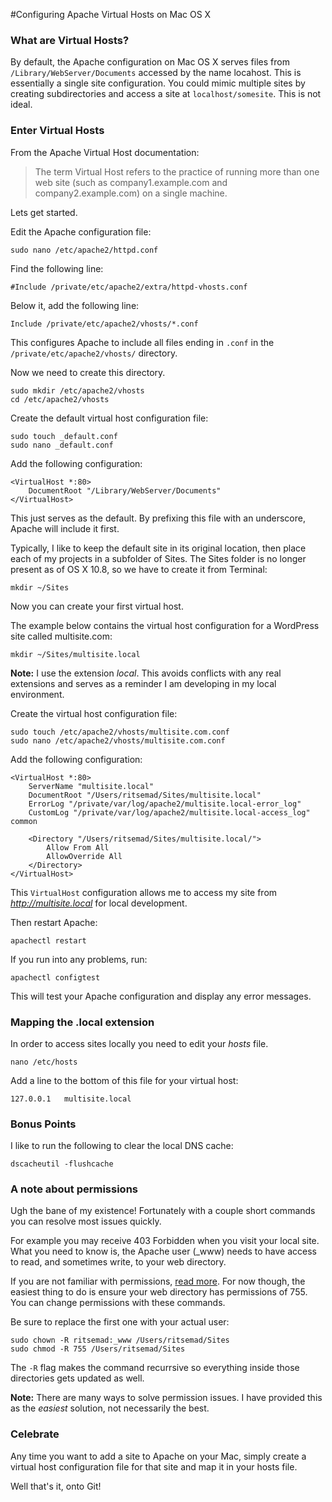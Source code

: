 #Configuring Apache Virtual Hosts on Mac OS X  

### What are Virtual Hosts?  

By default, the Apache configuration on Mac OS X serves files from `/Library/WebServer/Documents` accessed by the name locahost. This is essentially a single site configuration. You could mimic multiple sites by creating subdirectories and access a site at `localhost/somesite`.  This is not ideal.  

### Enter Virtual Hosts  

From the Apache Virtual Host documentation:  

> The term Virtual Host refers to the practice of running more than one web site (such as company1.example.com and company2.example.com) on a single machine.  

Lets get started.  

Edit the Apache configuration file:  

```
sudo nano /etc/apache2/httpd.conf
```  

Find the following line:  

```
#Include /private/etc/apache2/extra/httpd-vhosts.conf
```  

Below it, add the following line:  

```
Include /private/etc/apache2/vhosts/*.conf
```  

This configures Apache to include all files ending in `.conf` in the `/private/etc/apache2/vhosts/` directory.  

Now we need to create this directory.  

```
sudo mkdir /etc/apache2/vhosts
cd /etc/apache2/vhosts
```  

Create the default virtual host configuration file:  

```
sudo touch _default.conf
sudo nano _default.conf
```  

Add the following configuration:  

```
<VirtualHost *:80>
	DocumentRoot "/Library/WebServer/Documents"
</VirtualHost>
```  

This just serves as the default.  By prefixing this file with an underscore, Apache will include it first.  

Typically, I like to keep the default site in its original location, then place each of my projects in a subfolder of Sites. The Sites folder is no longer present as of OS X 10.8, so we have to create it from Terminal:  

```
mkdir ~/Sites
```  

Now you can create your first virtual host.  

The example below contains the virtual host configuration for a WordPress site called multisite.com:  

```
mkdir ~/Sites/multisite.local
```  

**Note:** I use the extension *local*. This avoids conflicts with any real extensions and serves as a reminder I am developing in my local environment.  

Create the virtual host configuration file:  

```
sudo touch /etc/apache2/vhosts/multisite.com.conf
sudo nano /etc/apache2/vhosts/multisite.com.conf
```  

Add the following configuration:  

```
<VirtualHost *:80>
	ServerName "multisite.local"
	DocumentRoot "/Users/ritsemad/Sites/multisite.local"
	ErrorLog "/private/var/log/apache2/multisite.local-error_log"
	CustomLog "/private/var/log/apache2/multisite.local-access_log" common

	<Directory "/Users/ritsemad/Sites/multisite.local/">
		Allow From All
		AllowOverride All
	</Directory>
</VirtualHost>
```  

This `VirtualHost` configuration allows me to access my site from *http://multisite.local* for local development.  

Then restart Apache:

```
apachectl restart
```  

If you run into any problems, run:  

```
apachectl configtest
```  

This will test your Apache configuration and display any error messages.  

### Mapping the .local extension  

In order to access sites locally you need to edit your *hosts* file.  

```
nano /etc/hosts
```  

Add a line to the bottom of this file for your virtual host:  

```
127.0.0.1	multisite.local
```  

### Bonus Points  

I like to run the following to clear the local DNS cache:  

```
dscacheutil -flushcache
```  

### A note about permissions  

Ugh the bane of my existence!  Fortunately with a couple short commands you can resolve most issues quickly.  

For example you may receive 403 Forbidden when you visit your local site.  What you need to know is, the Apache user (_www) needs to have access to read, and sometimes write, to your web directory.  

If you are not familiar with permissions, [read more](http://www.library.yale.edu/wsg/docs/permissions/). For now though, the easiest thing to do is ensure your web directory has permissions of 755. You can change permissions with these commands.  

Be sure to replace the first one with your actual user:  

```
sudo chown -R ritsemad:_www /Users/ritsemad/Sites
sudo chmod -R 755 /Users/ritsemad/Sites
```  

The `-R` flag makes the command recurrsive so everything inside those directories gets updated as well.  

**Note:** There are many ways to solve permission issues. I have provided this as the *easiest* solution, not necessarily the best.  

### Celebrate  

Any time you want to add a site to Apache on your Mac, simply create a virtual host configuration file for that site and map it in your hosts file.  

Well that's it, onto Git!